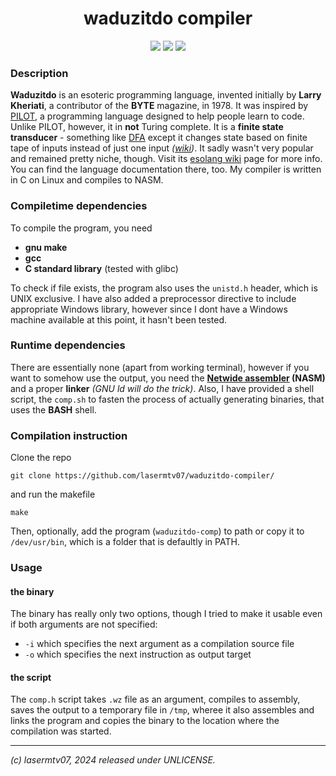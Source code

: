 <div align=center>
  <h1>waduzitdo compiler</h1>
  <img src=https://img.shields.io/badge/Language:-C-white />
  <img src=https://img.shields.io/badge/Language:-waduzitdo-yellow />
  <img src=https://img.shields.io/badge/System:-GNU/Linux-blue />
</div>

### Description
**Waduzitdo** is an esoteric programming language, invented initially by **Larry Kheriati**, a contributor of the **BYTE** magazine, in 1978. It was inspired by [PILOT](https://en.wikipedia.org/wiki/PILOT), a programming language designed to help people learn to code.
Unlike PILOT, however, it in **not** Turing complete. It is a **finite state transducer** - something like [DFA](https://en.wikipedia.org/wiki/Deterministic_finite_automaton) except it changes state based on finite tape of inputs instead of just one input *([wiki](https://en.wikipedia.org/wiki/Finite-state_transducer))*.
It sadly wasn't very popular and remained pretty niche, though. Visit its [esolang wiki](https://esolangs.org/wiki/Waduzitdo) page for more info. You can find the language documentation there, too. My compiler is written in C on Linux and compiles to NASM.

### Compiletime dependencies
To compile the program, you need
 - **gnu make**
 - **gcc**
 - **C standard library** (tested with glibc)

To check if file exists, the program also uses the `unistd.h` header, which is UNIX exclusive. I have also added a preprocessor directive to include appropriate Windows library, however since I dont have a Windows machine available at this point, it hasn't been tested.

### Runtime dependencies
There are essentially none (apart from working terminal), however if you want to somehow use the output, you need the **[Netwide assembler](https://nasm.us/) (NASM)** and a proper **linker** *(GNU ld will do the trick)*. Also, I have provided a shell script, the `comp.sh` to fasten the process of actually generating
binaries, that uses the **BASH** shell.

### Compilation instruction
Clone the repo
```
git clone https://github.com/lasermtv07/waduzitdo-compiler/
```
and run the makefile
```
make
```
Then, optionally, add the program (`waduzitdo-comp`) to path or copy it to `/dev/usr/bin`, which is a folder that is defaultly in PATH.

### Usage
#### the binary
The binary has really only two options, though I tried to make it usable even if both arguments are not specified:
- `-i` which specifies the next argument as a compilation source file
- `-o` which specifies the next instruction as output target

#### the script
The `comp.h` script takes `.wz` file as an argument, compiles to assembly, saves the output to a temporary file in `/tmp`, wheree it also assembles and links the program and copies the binary to the location where the compilation was started.

---
*(c) lasermtv07, 2024 released under UNLICENSE.*
